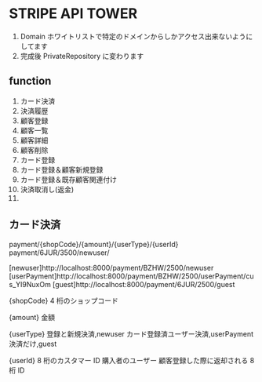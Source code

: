 # STRIPE API TOWER

1. Domain ホワイトリストで特定のドメインからしかアクセス出来ないようにしてます
1. 完成後 PrivateRepository に変わります

## function

1. カード決済
1. 決済履歴
1. 顧客登録
1. 顧客一覧
1. 顧客詳細
1. 顧客削除
1. カード登録
1. カード登録＆顧客新規登録
1. カード登録＆既存顧客関連付け
1. 決済取消し(返金)
1.

## カード決済

payment/{shopCode}/{amount}/{userType}/{userId}
payment/6JUR/3500/newuser/

[newuser]http://localhost:8000/payment/BZHW/2500/newuser
[userPayment]http://localhost:8000/payment/BZHW/2500/userPayment/cus_YI9NuxOm
[guest]http://localhost:8000/payment/6JUR/2500/guest

{shopCode} 4 桁のショップコード

{amount} 金額

{userType}
登録と新規決済,newuser
カード登録済ユーザー決済,userPayment
決済だけ,guest

{userId}
8 桁のカスタマー ID
購入者のユーザー 顧客登録した際に返却される 8 桁 ID
